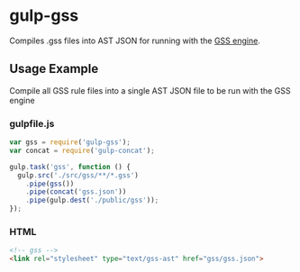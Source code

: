 gulp-gss
========
Compiles .gss files into AST JSON for running with the [GSS engine](http://gridstylesheets.org/).

## Usage Example
Compile all GSS rule files into a single AST JSON file to be run with the GSS engine

### gulpfile.js
```js
var gss = require('gulp-gss');
var concat = require('gulp-concat');

gulp.task('gss', function () {
  gulp.src('./src/gss/**/*.gss')
    .pipe(gss())
    .pipe(concat('gss.json'))
    .pipe(gulp.dest('./public/gss'));
});
```
### HTML
```html
<!-- gss -->
<link rel="stylesheet" type="text/gss-ast" href="gss/gss.json">
```
